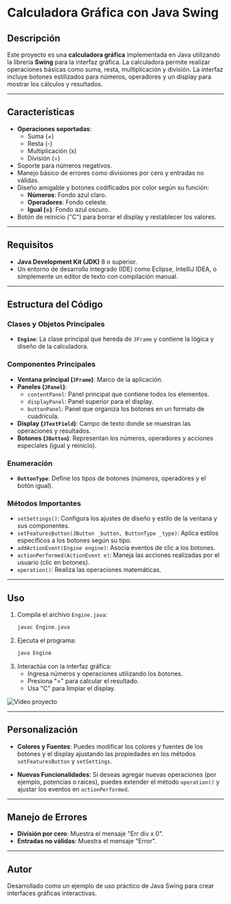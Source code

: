 # Calculadora Gráfica con Java Swing

## Descripción
Este proyecto es una **calculadora gráfica** implementada en Java utilizando la librería **Swing** para la interfaz gráfica. La calculadora permite realizar operaciones básicas como suma, resta, multiplicación y división. La interfaz incluye botones estilizados para números, operadores y un display para mostrar los cálculos y resultados.

---

## Características
- **Operaciones soportadas**:
  - Suma (+)
  - Resta (-)
  - Multiplicación (x)
  - División (÷)
- Soporte para números negativos.
- Manejo básico de errores como divisiones por cero y entradas no válidas.
- Diseño amigable y botones codificados por color según su función:
  - **Números**: Fondo azul claro.
  - **Operadores**: Fondo celeste.
  - **Igual (=)**: Fondo azul oscuro.
- Botón de reinicio ("C") para borrar el display y restablecer los valores.

---

## Requisitos
- **Java Development Kit (JDK)** 8 o superior.
- Un entorno de desarrollo integrado (IDE) como Eclipse, IntelliJ IDEA, o simplemente un editor de texto con compilación manual.

---

## Estructura del Código
### Clases y Objetos Principales
- **`Engine`**: La clase principal que hereda de `JFrame` y contiene la lógica y diseño de la calculadora.

### Componentes Principales
- **Ventana principal (`JFrame`)**: Marco de la aplicación.
- **Paneles (`JPanel`)**:
  - `contentPanel`: Panel principal que contiene todos los elementos.
  - `displayPanel`: Panel superior para el display.
  - `buttonPanel`: Panel que organiza los botones en un formato de cuadrícula.
- **Display (`JTextField`)**: Campo de texto donde se muestran las operaciones y resultados.
- **Botones (`JButton`)**: Representan los números, operadores y acciones especiales (igual y reinicio).

### Enumeración
- **`ButtonType`**: Define los tipos de botones (números, operadores y el botón igual).

### Métodos Importantes
- `setSettings()`: Configura los ajustes de diseño y estilo de la ventana y sus componentes.
- `setFeaturesButton(JButton _button, ButtonType _type)`: Aplica estilos específicos a los botones según su tipo.
- `addActionEvent(Engine engine)`: Asocia eventos de clic a los botones.
- `actionPerformed(ActionEvent e)`: Maneja las acciones realizadas por el usuario (clic en botones).
- `operation()`: Realiza las operaciones matemáticas.

---

## Uso
1. Compila el archivo `Engine.java`:
   ```bash
   javac Engine.java
   ```
2. Ejecuta el programa:
   ```bash
   java Engine
   ```
3. Interactúa con la interfaz gráfica:
   - Ingresa números y operaciones utilizando los botones.
   - Presiona "=" para calcular el resultado.
   - Usa "C" para limpiar el display.


![Video proyecto](assets/demo.gif)


---

## Personalización
- **Colores y Fuentes**:
  Puedes modificar los colores y fuentes de los botones y el display ajustando las propiedades en los métodos `setFeaturesButton` y `setSettings`.
  
- **Nuevas Funcionalidades**:
  Si deseas agregar nuevas operaciones (por ejemplo, potencias o raíces), puedes extender el método `operation()` y ajustar los eventos en `actionPerformed`.

---

## Manejo de Errores
- **División por cero**: Muestra el mensaje "Err div x 0".
- **Entradas no válidas**: Muestra el mensaje "Error".
  
---

## Autor
Desarrollado como un ejemplo de uso práctico de Java Swing para crear interfaces gráficas interactivas.

